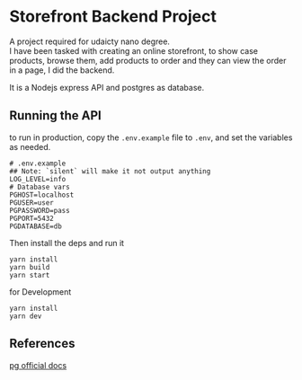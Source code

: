 # Storefront Backend Project

A project required for udaicty nano degree.  
I have been tasked with creating an online storefront, to show case products, browse them, add products to order and they can view the order
in a page, I did the backend.

It is a Nodejs express API and postgres as database.

## Running the API

to run in production, copy the `.env.example` file to `.env`, and set the variables as needed.

```.env
# .env.example
## Note: `silent` will make it not output anything
LOG_LEVEL=info
# Database vars
PGHOST=localhost
PGUSER=user
PGPASSWORD=pass
PGPORT=5432
PGDATABASE=db
```

Then install the deps and run it

```
yarn install
yarn build
yarn start
```

for Development

```
yarn install
yarn dev
```

## References

[pg official docs](https://node-postgres.com/features/connecting)
